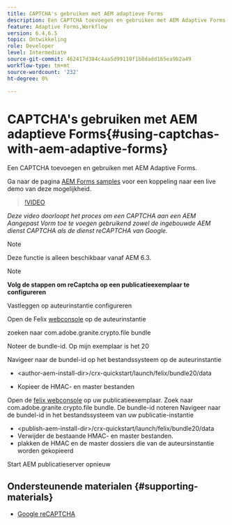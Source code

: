 ```yaml
---
title: CAPTCHA's gebruiken met AEM adaptieve Forms
description: Een CAPTCHA toevoegen en gebruiken met AEM Adaptive Forms.
feature: Adaptive Forms,Workflow
version: 6.4,6.5
topic: Ontwikkeling
role: Developer
level: Intermediate
source-git-commit: 462417d384c4aa5d99110f1b8dadd165ea9b2a49
workflow-type: tm+mt
source-wordcount: '232'
ht-degree: 0%

---
```



# CAPTCHA&#39;s gebruiken met AEM adaptieve Forms{#using-captchas-with-aem-adaptive-forms}

Een CAPTCHA toevoegen en gebruiken met AEM Adaptive Forms.

Ga naar de pagina [AEM Forms samples](https://forms.enablementadobe.com/content/samples/samples.html?query=0#collapse1) voor een koppeling naar een live demo van deze mogelijkheid.

>[!VIDEO](https://video.tv.adobe.com/v/18336/?quality=9&learn=on)

*Deze video doorloopt het proces om een CAPTCHA aan een AEM Aangepast Vorm toe te voegen gebruikend zowel de ingebouwde AEM dienst CAPTCHA als de dienst reCAPTCHA van Google.*

>[!NOTE]
>
>Deze functie is alleen beschikbaar vanaf AEM 6.3.

>[!NOTE]
>
>**Volg de stappen om reCaptcha op een publicatieexemplaar te configureren**
>
>Vastleggen op auteurinstantie configureren
>
>Open de Felix [webconsole](http://localhost:4502/system/console/bundles) op de auteurinstantie
>
>zoeken naar com.adobe.granite.crypto.file bundle
>
>Noteer de bundle-id. Op mijn exemplaar is het 20
>
>Navigeer naar de bundel-id op het bestandssysteem op de auteurinstantie
>
>* &lt;author-aem-install-dir>/crx-quickstart/launch/felix/bundle20/data
* Kopieer de HMAC- en master bestanden

Open de [felix webconsole](http://localhost:4502/system/console/bundles) op uw publicatieexemplaar. Zoek naar com.adobe.granite.crypto.file bundle. De bundle-id noteren
Navigeer naar de bundel-id in het bestandssysteem van uw publicatie-instantie
* &lt;publish-aem-install-dir>/crx-quickstart/launch/felix/bundle20/data
* Verwijder de bestaande HMAC- en master bestanden.
* plakken de HMAC en de master dossiers die van de auteursinstantie worden gekopieerd

Start AEM publicatieserver opnieuw

## Ondersteunende materialen {#supporting-materials}

* [Google reCAPTCHA](https://www.google.com/recaptcha)

